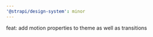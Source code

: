 ```yaml
---
'@strapi/design-system': minor
---
```


feat: add motion properties to theme as well as transitions
